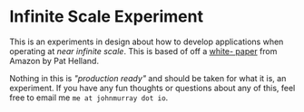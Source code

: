 # Infinite Scale Experiment

This is an experiments in design about how to develop applications
when operating at _near infinite scale_. This is based of off a [white-
paper][1] from Amazon by Pat Helland.

Nothing in this is _"production ready"_ and should be taken for what it is,
an experiment. If you have any fun thoughts or questions about any of this,
feel free to email me `me at johnmurray dot io`.

  [1]: http://cs.brown.edu/courses/cs227/archives/2012/papers/weaker/cidr07p15.pdf

